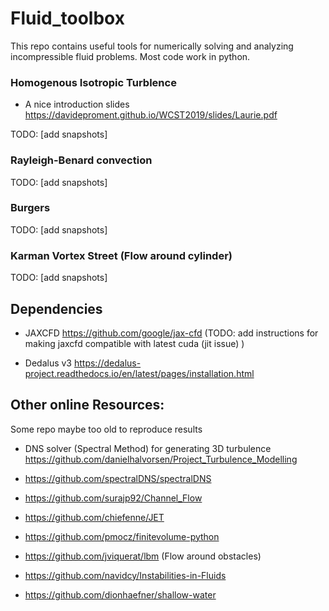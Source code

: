 # Fluid_toolbox
This repo contains useful tools for numerically solving and analyzing incompressible fluid problems. Most code work in python. 

### Homogenous Isotropic Turblence 
- A nice introduction slides https://davideproment.github.io/WCST2019/slides/Laurie.pdf

TODO: [add snapshots]

### Rayleigh-Benard convection
TODO: [add snapshots]

### Burgers 
TODO: [add snapshots]

### Karman Vortex Street (Flow around cylinder)
TODO: [add snapshots]

## Dependencies
- JAXCFD https://github.com/google/jax-cfd (TODO: add instructions for making jaxcfd compatible with latest cuda (jit issue) )

- Dedalus v3 https://dedalus-project.readthedocs.io/en/latest/pages/installation.html


## Other online Resources: 
Some repo maybe too old to reproduce results

- DNS solver (Spectral Method) for generating 3D turbulence https://github.com/danielhalvorsen/Project_Turbulence_Modelling 

- https://github.com/spectralDNS/spectralDNS
- https://github.com/surajp92/Channel_Flow
- https://github.com/chiefenne/JET
- https://github.com/pmocz/finitevolume-python

-  https://github.com/jviquerat/lbm (Flow around obstacles)

- https://github.com/navidcy/Instabilities-in-Fluids

- https://github.com/dionhaefner/shallow-water